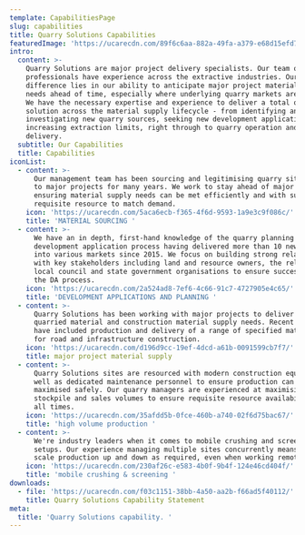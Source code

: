 ```yaml
---
template: CapabilitiesPage
slug: capabilities
title: Quarry Solutions Capabilities
featuredImage: 'https://ucarecdn.com/89f6c6aa-882a-49fa-a379-e68d15efd7c9/'
intro:
  content: >-
    Quarry Solutions are major project delivery specialists. Our team of quarry
    professionals have experience across the extractive industries. Our point of
    difference lies in our ability to anticipate major project material supply
    needs ahead of time, especially where underlying quarry markets are small.
    We have the necessary expertise and experience to deliver a total quarry
    solution across the material supply lifecycle - from identifying and
    investigating new quarry sources, seeking new development applications or
    increasing extraction limits, right through to quarry operation and material
    delivery.
  subtitle: Our Capabilities
  title: Capabilities
iconList:
  - content: >-
      Our management team has been sourcing and legitimising quarry sites close
      to major projects for many years. We work to stay ahead of major projects,
      ensuring material supply needs can be met efficiently and with sufficient
      requisite resource to match demand.
    icon: 'https://ucarecdn.com/5aca6ecb-f365-4f6d-9593-1a9e3c9f086c/'
    title: 'MATERIAL SOURCING '
  - content: >-
      We have an in depth, first-hand knowledge of the quarry planning and
      development application process having delivered more than 10 new quarries
      into various markets since 2015. We focus on building strong relationships
      with key stakeholders including land and resource owners, the relevant
      local council and state government organisations to ensure success through
      the DA process.
    icon: 'https://ucarecdn.com/2a524ad8-7ef6-4c66-91c7-4727905e4c65/'
    title: 'DEVELOPMENT APPLICATIONS AND PLANNING '
  - content: >-
      Quarry Solutions has been working with major projects to deliver their
      quarried material and construction material supply needs. Recent projects
      have included production and delivery of a range of specified materials
      for road and infrastructure construction.
    icon: 'https://ucarecdn.com/d196d9cc-19ef-4dcd-a61b-0091599cb7f7/'
    title: major project material supply
  - content: >-
      Quarry Solutions sites are resourced with modern construction equipment as
      well as dedicated maintenance personnel to ensure production can be
      maximised safely. Our quarry managers are experienced at maximising
      stockpile and sales volumes to ensure requisite resource availability at
      all times.
    icon: 'https://ucarecdn.com/35afdd5b-0fce-460b-a740-02f6d75bac67/'
    title: 'high volume production '
  - content: >-
      We're industry leaders when it comes to mobile crushing and screening
      setups. Our experience managing multiple sites concurrently means we can
      scale production up and down as required, even when working remotely.
    icon: 'https://ucarecdn.com/230af26c-e583-4b0f-9b4f-124e46cd404f/'
    title: 'mobile crushing & screening '
downloads:
  - file: 'https://ucarecdn.com/f03c1151-38bb-4a50-aa2b-f66ad5f40112/'
    title: Quarry Solutions Capability Statement
meta:
  title: 'Quarry Solutions capability. '
---
```


